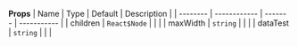 **Props**
| Name | Type | Default | Description |
| -------- | ------------ | ------- | ----------- |
| children | `React$Node` | | |
| maxWidth | `string` | | |
| dataTest | `string` | | |
